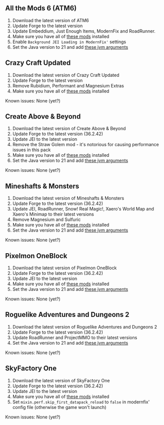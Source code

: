 ## All the Mods 6 (ATM6)

1. Download the latest version of ATM6
2. Update Forge to the latest version
3. Update Embeddium, Just Enough Items, ModernFix and RoadRunner.
4. Make sure you have all of [these mods](https://github.com/Radk6/MC-Optimization-Guide/blob/main/mods-n-stuff/1.16.5.md) installed
5. Enable `Background JEI Loading in ModernFix'` settings
6. Set the Java version to 21 and add [these jvm arguments](https://github.com/embeddedt/ModernFix/wiki/1.16---required-arguments-for-Java-17)

## Crazy Craft Updated

1. Download the latest version of Crazy Craft Updated
2. Update Forge to the latest version
3. Remove Rubidium, Performant and Magnesium Extras
4. Make sure you have all of [these mods](https://github.com/Radk6/MC-Optimization-Guide/blob/main/mods-n-stuff/1.16.5.md) installed

Known issues: None (yet?)

## Create Above & Beyond

1. Download the latest version of Create Above & Beyond
2. Update Forge to the latest version (36.2.42)
3. Update JEI to the latest version
4. Remove the Straw Golem mod - it's notorious for causing performance issues in this pack
5. Make sure you have all of [these mods](https://github.com/Radk6/MC-Optimization-Guide/blob/main/mods-n-stuff/1.16.5.md) installed
6. Set the Java version to 21 and add [these jvm arguments](https://github.com/embeddedt/ModernFix/wiki/1.16---required-arguments-for-Java-17)

Known issues: None (yet?)

## Mineshafts & Monsters

1. Download the latest version of Mineshafts & Monsters
2. Update Forge to the latest version (36.2.42)
3. Update JEI, RoadRunner, Snow! Real Magic!, Xaero's World Map and Xaero's Minimap to their latest versions
4. Remove Magnesium and Sulfuric
5. Make sure you have all of [these mods](https://github.com/Radk6/MC-Optimization-Guide/blob/main/mods-n-stuff/1.16.5.md) installed
6. Set the Java version to 21 and add [these jvm arguments](https://github.com/embeddedt/ModernFix/wiki/1.16---required-arguments-for-Java-17)

Known issues: None (yet?)

## Pixelmon OneBlock

1. Download the latest version of Pixelmon OneBlock
2. Update Forge to the latest version (36.2.42)
3. Update JEI to the latest version
4. Make sure you have all of [these mods](https://github.com/Radk6/MC-Optimization-Guide/blob/main/mods-n-stuff/1.16.5.md) installed
5. Set the Java version to 21 and add [these jvm arguments](https://github.com/embeddedt/ModernFix/wiki/1.16---required-arguments-for-Java-17)

Known issues: None (yet?)

## Roguelike Adventures and Dungeons 2

1. Download the latest version of Roguelike Adventures and Dungeons 2
2. Update Forge to the latest version (36.2.42)
3. Update RoadRunner and ProjectMMO to their latest versions
4. Set the Java version to 21 and add [these jvm arguments](https://github.com/embeddedt/ModernFix/wiki/1.16---required-arguments-for-Java-17)

Known issues: None (yet?)

## SkyFactory One

1. Download the latest version of SkyFactory One
2. Update Forge to the latest version (36.2.42)
3. Update JEI to the latest version
5. Make sure you have all of [these mods](https://github.com/Radk6/MC-Optimization-Guide/blob/main/mods-n-stuff/1.16.5.md) installed
6. Set `mixin.perf.skip_first_datapack_reload` to `false` in modernfix' config file (otherwise the game won't launch)

Known issues: None (yet?)
